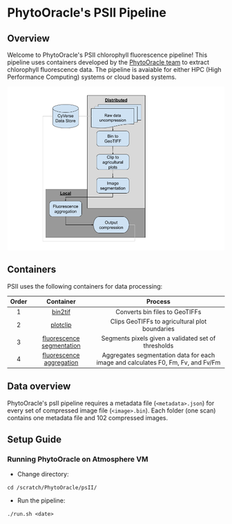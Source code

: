 # PhytoOracle's PSII Pipeline

## Overview
Welcome to PhytoOracle's PSII chlorophyll fluorescence pipeline! This pipeline uses containers developed by the [PhytoOracle team](https://github.com/phytooracle) to extract chlorophyll fluorescence data. The pipeline is avaiable for either HPC (High Performance Computing) systems or cloud based systems.

<p align="center">
    <img src="../pics/PSII_pipeline.png" />
<p>

## Containers
PSII uses the following containers for data processing:

|Order|Container|Process
|:-:|:-:|:-:|
1|[bin2tif](https://github.com/phytooracle/psii_bin_to_tif)|Converts bin files to GeoTIFFs|
2|[plotclip](https://github.com/phytooracle/rgb_flir_plot_clip_geojson)|Clips GeoTIFFs to agricultural plot boundaries|
3|[fluorescence segmentation](https://github.com/phytooracle/psii_segmentation)|Segments pixels given a validated set of thresholds|
4|[fluorescence aggregation](https://github.com/phytooracle/psii_fluorescence_aggregation)|Aggregates segmentation data for each image and calculates F0, Fm, Fv, and Fv/Fm|

## Data overview
PhytoOracle's psII pipeline requires a metadata file (`<metadata>.json`) for every set of compressed image file (`<image>.bin`). Each folder (one scan) contains one metadata file and 102 compressed images. 

## Setup Guide
### Running PhytoOracle on Atmosphere VM
- Change directory:
```
cd /scratch/PhytoOracle/psII/
```

- Run the pipeline:
```
./run.sh <date>
```
